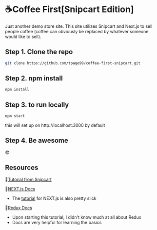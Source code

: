 # ☕Coffee First[Snipcart Edition]

Just another demo store site. This site utilizes Snipcart and Next.js to sell people coffee (coffee can obviously be replaced by whatever someone would like to sell).

## Step 1. Clone the repo

```sh
git clone https://github.com/tpage99/coffee-first-snipcart.git
```

## Step 2. npm install

```sh
npm install
```

## Step 3. to run locally

```sh
npm start
```

this will set up on http://localhost:3000 by default

## Step 4. Be awesome

😎

## Resources

📕[Tutorial from Snipcart](https://snipcart.com/blog/react-seo-nextjs-tutorial)

🔖[NEXT.js Docs](https://nextjs.org/docs)
 - The [tutorial](https://nextjs.org/learn/basics/getting-started) for NEXT.js is also pretty slick

📄[Redux Docs](https://redux.js.org/introduction/getting-started)
 - Upon starting this tutorial, I didn't know much at all about Redux
 - Docs are very helpful for learning the basics
